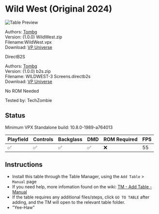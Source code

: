 # Wild West (Original 2024)

![Table Preview](../../images/vpx-wildwest.jpg)

Authors: [Tombg](https://vpuniverse.com/profile/61082-tombg/)  
Version: (1.0.0) WildWest.zip  
Filename:WildWest.vpx  
Download: [VP Universe](https://vpuniverse.com/files/file/21855-wild-west/)

DirectB2S

Authors: [Tombg](https://vpuniverse.com/profile/61082-tombg/)  
Version: (1.0.0) b2s.zip  
Filename: WILDWEST-3 Screens.directb2s  
Download: [VP Universe](https://vpuniverse.com/files/file/21855-wild-west/)

No ROM Needed

Tested by: TechZombie

## Status 

Minimum VPX Standalone build: 10.8.0-1989-a764013

| Playfield | Controls | Backglass | DMD | ROM Required | FPS | 
|-----------|----------|-----------|-----|--------------|-----|
| :white_check_mark: | :white_check_mark: | :white_check_mark: | :white_check_mark: | :x: | 55 |

## Instructions

- Install this table through the Table Manager, using the `Add Table` > `Manual` page
- If you need help, more infomation found on the wiki: [TM - Add Table - Manual](https://github.com/LegendsUnchained/vpx-standalone-alp4k/wiki/%5B04%5D-%F0%9F%A7%A1-TM-%E2%80%90-Other-Features#add-table---manual)
- If the table requires any additional files/steps, click `GO TO TABLE` after adding, and the TM will open to the relevant table folder.
- "Yee-Haw"

